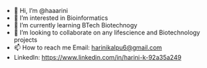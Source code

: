 - 👋 Hi, I’m @haaarini
- 👀 I’m interested in Bioinformatics
- 🌱 I’m currently learning BTech Biotechnogy
- 💞️ I’m looking to collaborate on any lifescience and Biotechnology projects
- 📫 How to reach me Email: harinikalpu6@gmail.com
- LinkedIn: https://www.linkedin.com/in/harini-k-92a35a249

<!---
haaarini/haaarini is a ✨ special ✨ repository because its `README.md` (this file) appears on your GitHub profile.
You can click the Preview link to take a look at your changes.
--->
